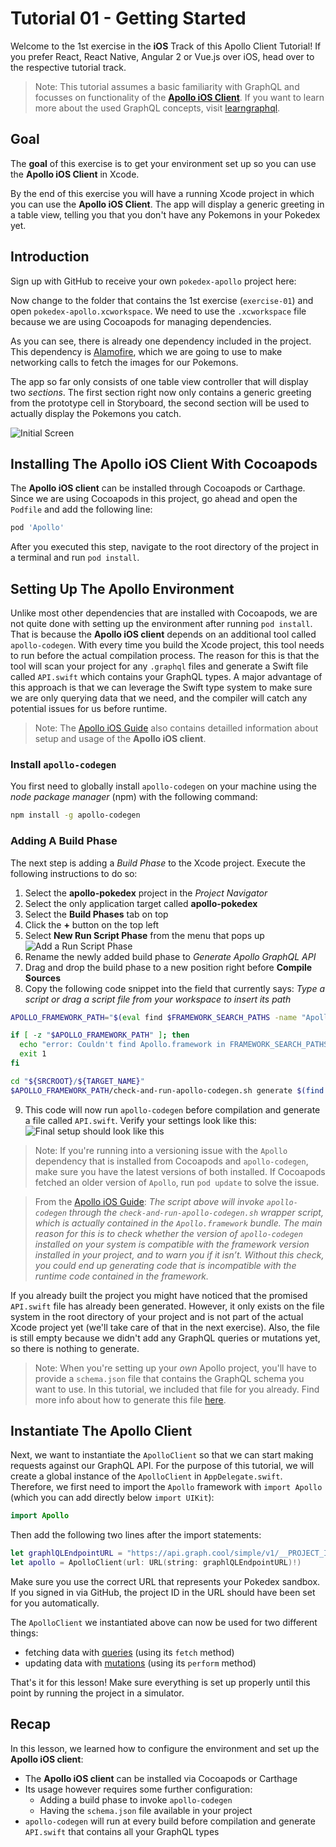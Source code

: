 # Tutorial 01 - Getting Started

Welcome to the 1st exercise in the **iOS** Track of this Apollo Client Tutorial! If you prefer React, React Native, Angular 2 or Vue.js over iOS, head over to the respective tutorial track.

> Note: This tutorial assumes a basic familiarity with GraphQL and focusses on functionality of the [**Apollo iOS Client**](http://dev.apollodata.com/ios/). If you want to learn more about the used GraphQL concepts, visit [learngraphql](www.learngraphql.com).

## Goal

The **goal** of this exercise is to get your environment set up so you can use the **Apollo iOS Client** in Xcode. 

By the end of this exercise you will have a running Xcode project in which you can use the **Apollo iOS Client**. The app will display a generic greeting in a table view, telling you that you don't have any Pokemons in your Pokedex yet.


## Introduction

Sign up with GitHub to receive your own `pokedex-apollo` project here:

<!-- __DOWNLOAD_IOS__ -->

Now change to the folder that contains the 1st exercise (`exercise-01`) and open `pokedex-apollo.xcworkspace`. We need to use the `.xcworkspace` file because we are using Cocoapods for managing dependencies. 

As you can see, there is already one dependency included in the project. This dependency is [Alamofire](https://github.com/Alamofire/Alamofire), which we are going to use to make networking calls to fetch the images for our Pokemons.

The app so far only consists of one table view controller that will display two _sections_. The first section right now only contains a generic greeting from the prototype cell in Storyboard, the second section will be used to actually display the Pokemons you catch.

![Initial Screen](../images/ios-ex01-initial_screen.png "Initial Screen")

## Installing The **Apollo iOS Client** With Cocoapods

The **Apollo iOS client** can be installed through Cocoapods or Carthage. Since we are using Cocoapods in this project, go ahead and open the `Podfile` and add the following line:

```ruby
pod 'Apollo'
```

After you executed this step, navigate to the root directory of the project in a terminal and run `pod install`.


## Setting Up The Apollo Environment

Unlike most other dependencies that are installed with Cocoapods, we are not quite done with setting up the environment after running `pod install`. That is because the **Apollo iOS client** depends on an additional tool called `apollo-codegen`. With every time you build the Xcode project, this tool needs to run before the actual compilation process. The reason for this is that the tool will scan your project for any `.graphql` files and generate a Swift file called `API.swift` which contains your GraphQL types. A major advantage of this approach is that we can leverage the Swift type system to make sure we are only querying data that we need, and the compiler will catch any potential issues for us before runtime.

> Note: The [Apollo iOS Guide](http://dev.apollodata.com/ios/index.html) also contains detailled information about setup and usage of the **Apollo iOS client**.


### Install `apollo-codegen`

You first need to globally install `apollo-codegen` on your machine using the _node package manager_ (npm) with the following command:

```bash
npm install -g apollo-codegen
```

### Adding A Build Phase

The next step is adding a _Build Phase_ to the Xcode project. Execute the following instructions to do so:

1. Select the **apollo-pokedex** project in the _Project Navigator_
2. Select the only application target called **apollo-pokedex**
3. Select the **Build Phases** tab on top
4. Click the **+** button on the top left
5. Select **New Run Script Phase** from the menu that pops up
  ![Add a Run Script Phase](../images/ios-ex01-build_phase_1.png "Add a Run Script Phase")
6. Rename the newly added build phase to _Generate Apollo GraphQL API_
7. Drag and drop the build phase to a new position right before **Compile Sources**
8. Copy the following code snippet into the field that currently says: _Type a script or drag a script file from your workspace to insert its path_
  ```bash
  APOLLO_FRAMEWORK_PATH="$(eval find $FRAMEWORK_SEARCH_PATHS -name "Apollo.framework" -maxdepth 1)"

  if [ -z "$APOLLO_FRAMEWORK_PATH" ]; then
    echo "error: Couldn't find Apollo.framework in FRAMEWORK_SEARCH_PATHS; make sure to add the framework to your project."
    exit 1
  fi

  cd "${SRCROOT}/${TARGET_NAME}"
  $APOLLO_FRAMEWORK_PATH/check-and-run-apollo-codegen.sh generate $(find . -name '*.graphql') --schema schema.json --output API.swift
  ```
9. This code will now run `apollo-codegen` before compilation and generate a file called `API.swift`. Verify your settings look like this:
  ![Final setup should look like this](../images/ios-ex01-build_phase_2.png "Final setup should look like this")

> Note: If you're running into a versioning issue with the `Apollo` dependency that is installed from Cocoapods and `apollo-codegen`, make sure you have the latest versions of both installed. If Cocoapods fetched an older version of `Apollo`, run `pod update` to solve the issue.

> From the [Apollo iOS Guide](http://dev.apollodata.com/ios/installation.html): _The script above will invoke `apollo-codegen` through the `check-and-run-apollo-codegen.sh` wrapper script, which is actually contained in the `Apollo.framework` bundle. The main reason for this is to check whether the version of `apollo-codegen` installed on your system is compatible with the framework version installed in your project, and to warn you if it isn’t. Without this check, you could end up generating code that is incompatible with the runtime code contained in the framework._

If you already built the project you might have noticed that the promised `API.swift` file has already been generated. However, it only exists on the file system in the root directory of your project and is not part of the actual Xcode project yet (we'll take care of that in the next exercise). Also, the file is still empty because we didn't add any GraphQL queries or mutations yet, so there is nothing to generate.

> Note: When you're setting up your _own_ Apollo project, you'll have to provide a `schema.json` file that contains the GraphQL schema you want to use. In this tutorial, we included that file for you already. Find more info about how to generate this file [here](http://dev.apollodata.com/ios/downloading-schema.html).


## Instantiate The Apollo Client

Next, we want to instantiate the `ApolloClient` so that we can start making requests against our GraphQL API. For the purpose of this tutorial, we will create a global instance of the `ApolloClient` in `AppDelegate.swift`. Therefore, we first need to import the `Apollo` framework with `import Apollo` (which you can add directly below `import UIKit`):

```swift@AppDelegate.swift
import Apollo
```

Then add the following two lines after the import statements:

```swift@AppDelegate.swift
let graphlQLEndpointURL = "https://api.graph.cool/simple/v1/__PROJECT_ID__"
let apollo = ApolloClient(url: URL(string: graphlQLEndpointURL)!)
```

Make sure you use the correct URL that represents your Pokedex sandbox. If you signed in via GitHub, the project ID in the URL should have been set for you automatically. 

The `ApolloClient` we instantiated above can now be used for two different things:
- fetching data with [queries]((http://dev.apollodata.com/ios/queries.html#fetching-queries)) (using its `fetch` method) 
- updating data with [mutations](http://dev.apollodata.com/ios/mutations.html) (using its `perform` method)

That's it for this lesson! Make sure everything is set up properly until this point by running the project in a simulator. 


## Recap

In this lesson, we learned how to configure the environment and set up the **Apollo iOS client**:

- The **Apollo iOS client** can be installed via Cocoapods or Carthage
- Its usage however requires some further configuration: 
  - Adding a build phase to invoke `apollo-codegen`
  - Having the `schema.json` file available in your project
- `apollo-codegen` will run at every build before compilation and generate `API.swift` that contains all your GraphQL types




